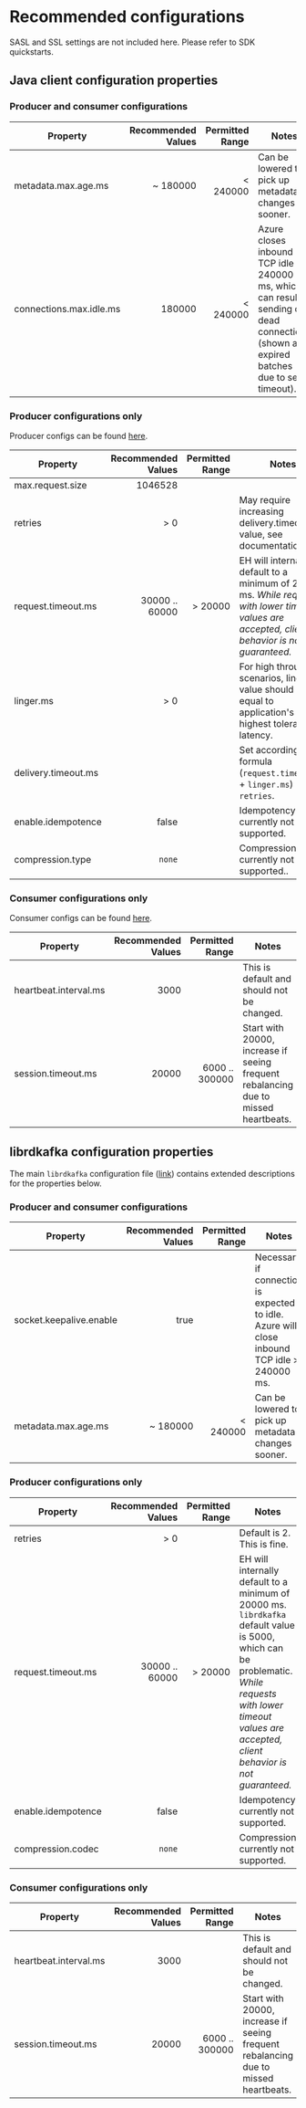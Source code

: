 # Recommended configurations

SASL and SSL settings are not included here.  Please refer to SDK quickstarts.

## Java client configuration properties



### Producer and consumer configurations

Property | Recommended Values | Permitted Range | Notes
---|---:|-----:|---
metadata.max.age.ms | ~ 180000 | < 240000 | Can be lowered to pick up metadata changes sooner.
connections.max.idle.ms	| 180000 | < 240000 | Azure closes inbound TCP idle > 240000 ms, which can result in sending on dead connections (shown as expired batches due to send timeout).

### Producer configurations only
Producer configs can be found [here](https://docs.confluent.io/current/installation/configuration/producer-configs.html).

Property | Recommended Values | Permitted Range | Notes
---|---:|---:|---
max.request.size | 1046528 | | 
retries | > 0 | | May require increasing delivery.timeout.ms value, see documentation.
request.timeout.ms | 30000 .. 60000 | > 20000| EH will internally default to a minimum of 20000 ms.  *While requests with lower timeout values are accepted, client behavior is not guaranteed.*
linger.ms | > 0 | | For high throughput scenarios, linger value should be equal to application's highest tolerable latency.
delivery.timeout.ms | | | Set according to the formula (`request.timeout.ms` + `linger.ms`) * `retries`.
enable.idempotence | false | | Idempotency currently not supported.
compression.type | `none` | | Compression currently not supported..

### Consumer configurations only
Consumer configs can be found [here](https://docs.confluent.io/current/installation/configuration/consumer-configs.html).

Property | Recommended Values | Permitted Range | Notes
---|---:|-----:|---
heartbeat.interval.ms | 3000 | | This is default and should not be changed.
session.timeout.ms | 20000 |6000 .. 300000| Start with 20000, increase if seeing frequent rebalancing due to missed heartbeats.


## librdkafka configuration properties
The main `librdkafka` configuration file ([link](https://github.com/edenhill/librdkafka/blob/master/CONFIGURATION.md)) contains extended descriptions for the properties below.

### Producer and consumer configurations

Property | Recommended Values | Permitted Range | Notes
---|---:|-----:|---
socket.keepalive.enable | true | | Necessary if connection is expected to idle.  Azure will close inbound TCP idle > 240000 ms.
metadata.max.age.ms | ~ 180000| < 240000 | Can be lowered to pick up metadata changes sooner.

### Producer configurations only

Property | Recommended Values | Permitted Range | Notes
---|---:|-----:|---
retries | > 0 | | Default is 2. This is fine.
request.timeout.ms | 30000 .. 60000 | > 20000| EH will internally default to a minimum of 20000 ms.  `librdkafka` default value is 5000, which can be problematic. *While requests with lower timeout values are accepted, client behavior is not guaranteed.*
enable.idempotence | false | | Idempotency currently not supported.
compression.codec | `none` || Compression currently not supported.

### Consumer configurations only

Property | Recommended Values | Permitted Range | Notes
---|---:|-----:|---
heartbeat.interval.ms | 3000 || This is default and should not be changed.
session.timeout.ms | 20000 |6000 .. 300000| Start with 20000, increase if seeing frequent rebalancing due to missed heartbeats.

